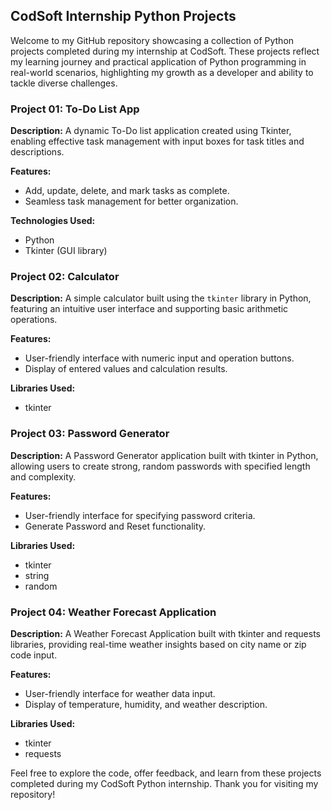 ## CodSoft Internship Python Projects

Welcome to my GitHub repository showcasing a collection of Python projects completed during my internship at CodSoft. These projects reflect my learning journey and practical application of Python programming in real-world scenarios, highlighting my growth as a developer and ability to tackle diverse challenges.

### Project 01: To-Do List App

**Description:**
A dynamic To-Do list application created using Tkinter, enabling effective task management with input boxes for task titles and descriptions.

**Features:**
- Add, update, delete, and mark tasks as complete.
- Seamless task management for better organization.

**Technologies Used:**
- Python
- Tkinter (GUI library)

### Project 02: Calculator

**Description:**
A simple calculator built using the `tkinter` library in Python, featuring an intuitive user interface and supporting basic arithmetic operations.

**Features:**
- User-friendly interface with numeric input and operation buttons.
- Display of entered values and calculation results.

**Libraries Used:**
- tkinter

### Project 03: Password Generator

**Description:**
A Password Generator application built with tkinter in Python, allowing users to create strong, random passwords with specified length and complexity.

**Features:**
- User-friendly interface for specifying password criteria.
- Generate Password and Reset functionality.

**Libraries Used:**
- tkinter
- string
- random

### Project 04: Weather Forecast Application

**Description:**
A Weather Forecast Application built with tkinter and requests libraries, providing real-time weather insights based on city name or zip code input.

**Features:**
- User-friendly interface for weather data input.
- Display of temperature, humidity, and weather description.

**Libraries Used:**
- tkinter
- requests

Feel free to explore the code, offer feedback, and learn from these projects completed during my CodSoft Python internship. Thank you for visiting my repository!